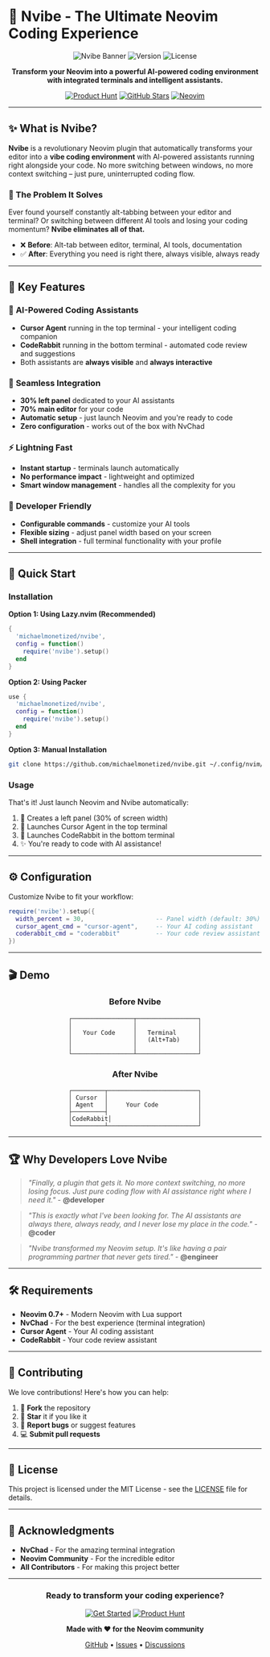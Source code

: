 # 🚀 Nvibe - The Ultimate Neovim Coding Experience

<div align="center">

![Nvibe Banner](https://img.shields.io/badge/Neovim-Plugin-green?style=for-the-badge&logo=neovim)
![Version](https://img.shields.io/badge/version-0.1.0-blue?style=for-the-badge)
![License](https://img.shields.io/badge/license-MIT-green?style=for-the-badge)

**Transform your Neovim into a powerful AI-powered coding environment with integrated terminals and intelligent assistants.**

[![Product Hunt](https://img.shields.io/badge/Product%20Hunt-Orange?style=for-the-badge&logo=product-hunt)](https://www.producthunt.com)
[![GitHub Stars](https://img.shields.io/github/stars/michaelmonetized/nvibe?style=for-the-badge&logo=github)](https://github.com/michaelmonetized/nvibe)
[![Neovim](https://img.shields.io/badge/Neovim-0.7+-57A143?style=for-the-badge&logo=neovim)](https://neovim.io)

</div>

---

## ✨ What is Nvibe?

**Nvibe** is a revolutionary Neovim plugin that automatically transforms your editor into a **vibe coding environment** with AI-powered assistants running right alongside your code. No more switching between windows, no more context switching – just pure, uninterrupted coding flow.

### 🎯 The Problem It Solves

Ever found yourself constantly alt-tabbing between your editor and terminal? Or switching between different AI tools and losing your coding momentum? **Nvibe eliminates all of that.**

- ❌ **Before**: Alt-tab between editor, terminal, AI tools, documentation
- ✅ **After**: Everything you need is right there, always visible, always ready

---

## 🌟 Key Features

### 🤖 **AI-Powered Coding Assistants**
- **Cursor Agent** running in the top terminal - your intelligent coding companion
- **CodeRabbit** running in the bottom terminal - automated code review and suggestions
- Both assistants are **always visible** and **always interactive**

### 🎨 **Seamless Integration**
- **30% left panel** dedicated to your AI assistants
- **70% main editor** for your code
- **Automatic setup** - just launch Neovim and you're ready to code
- **Zero configuration** - works out of the box with NvChad

### ⚡ **Lightning Fast**
- **Instant startup** - terminals launch automatically
- **No performance impact** - lightweight and optimized
- **Smart window management** - handles all the complexity for you

### 🔧 **Developer Friendly**
- **Configurable commands** - customize your AI tools
- **Flexible sizing** - adjust panel width based on your screen
- **Shell integration** - full terminal functionality with your profile

---

## 🚀 Quick Start

### Installation

**Option 1: Using Lazy.nvim (Recommended)**
```lua
{
  'michaelmonetized/nvibe',
  config = function()
    require('nvibe').setup()
  end
}
```

**Option 2: Using Packer**
```lua
use {
  'michaelmonetized/nvibe',
  config = function()
    require('nvibe').setup()
  end
}
```

**Option 3: Manual Installation**
```bash
git clone https://github.com/michaelmonetized/nvibe.git ~/.config/nvim/lua/nvibe
```

### Usage

That's it! Just launch Neovim and Nvibe automatically:
1. 🎯 Creates a left panel (30% of screen width)
2. 🤖 Launches Cursor Agent in the top terminal
3. 🐰 Launches CodeRabbit in the bottom terminal
4. ✨ You're ready to code with AI assistance!

---

## ⚙️ Configuration

Customize Nvibe to fit your workflow:

```lua
require('nvibe').setup({
  width_percent = 30,                    -- Panel width (default: 30%)
  cursor_agent_cmd = "cursor-agent",     -- Your AI coding assistant
  coderabbit_cmd = "coderabbit"          -- Your code review assistant
})
```

---

## 🎬 Demo

<div align="center">

### Before Nvibe
```
┌─────────────────┬─────────────────┐
│                 │                 │
│   Your Code     │   Terminal      │
│                 │   (Alt+Tab)     │
│                 │                 │
└─────────────────┴─────────────────┘
```

### After Nvibe
```
┌─────────┬─────────────────────────┐
│ Cursor  │                         │
│ Agent   │     Your Code           │
├─────────┤                         │
│CodeRabbit│                        │
└─────────┴─────────────────────────┘
```

</div>

---

## 🏆 Why Developers Love Nvibe

> *"Finally, a plugin that gets it. No more context switching, no more losing focus. Just pure coding flow with AI assistance right where I need it."* - **@developer**

> *"This is exactly what I've been looking for. The AI assistants are always there, always ready, and I never lose my place in the code."* - **@coder**

> *"Nvibe transformed my Neovim setup. It's like having a pair programming partner that never gets tired."* - **@engineer**

---

## 🛠️ Requirements

- **Neovim 0.7+** - Modern Neovim with Lua support
- **NvChad** - For the best experience (terminal integration)
- **Cursor Agent** - Your AI coding assistant
- **CodeRabbit** - Your code review assistant

---

## 🤝 Contributing

We love contributions! Here's how you can help:

1. 🍴 **Fork** the repository
2. 🌟 **Star** it if you like it
3. 🐛 **Report bugs** or suggest features
4. 💻 **Submit pull requests**

---

## 📄 License

This project is licensed under the MIT License - see the [LICENSE](LICENSE) file for details.

---

## 🙏 Acknowledgments

- **NvChad** - For the amazing terminal integration
- **Neovim Community** - For the incredible editor
- **All Contributors** - For making this project better

---

<div align="center">

### Ready to transform your coding experience?

[![Get Started](https://img.shields.io/badge/Get%20Started-Now-orange?style=for-the-badge&logo=github)](https://github.com/michaelmonetized/nvibe)
[![Product Hunt](https://img.shields.io/badge/Product%20Hunt-Vote%20Now-orange?style=for-the-badge&logo=product-hunt)](https://www.producthunt.com)

**Made with ❤️ for the Neovim community**

[GitHub](https://github.com/michaelmonetized/nvibe) • [Issues](https://github.com/michaelmonetized/nvibe/issues) • [Discussions](https://github.com/michaelmonetized/nvibe/discussions)

</div>